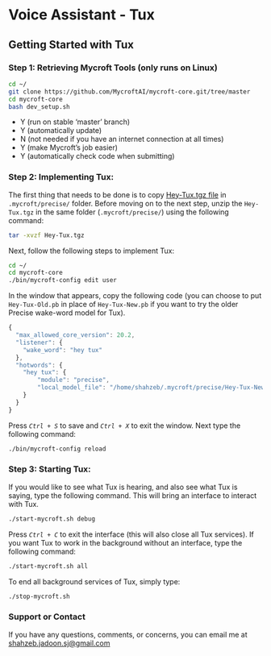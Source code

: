 # Voice Assistant - Tux

## Getting Started with Tux

### Step 1: Retrieving Mycroft Tools (only runs on Linux)

```bash
cd ~/
git clone https://github.com/MycroftAI/mycroft-core.git/tree/master
cd mycroft-core
bash dev_setup.sh
```

  * Y (run on stable ‘master’ branch)
  * Y (automatically update)
  * N (not needed if you have an internet connection at all times)
  * Y (make Mycroft’s job easier)
  * Y (automatically check code when submitting)

### Step 2: Implementing Tux:

The first thing that needs to be done is to copy [Hey-Tux.tgz file](https://github.com/shahzeb-jadoon/Voice-Assistant-Project/tree/master/Mycroft-Precise) in `.mycroft/precise/` folder. Before moving on to the next step, unzip the `Hey-Tux.tgz` in the same folder (`.mycroft/precise/`) using the following command:

```bash
tar -xvzf Hey-Tux.tgz
```

Next, follow the following steps to implement Tux:

```bash
cd ~/
cd mycroft-core
./bin/mycroft-config edit user
```

In the window that appears, copy the following code (you can choose to put `Hey-Tux-Old.pb` in place of `Hey-Tux-New.pb` if you want to try the older Precise wake-word model for Tux).

```javascript
{
  "max_allowed_core_version": 20.2,
  "listener": {
    "wake_word": "hey tux"
  },
  "hotwords": {
    "hey tux": {
        "module": "precise",
        "local_model_file": "/home/shahzeb/.mycroft/precise/Hey-Tux-New.pb"
    }
  }
}
```

Press *`Ctrl + S`* to save and *`Ctrl + X`* to exit the window. Next type the following command:

```bash
./bin/mycroft-config reload
```

### Step 3: Starting Tux:

If you would like to see what Tux is hearing, and also see what Tux is saying, type the following command. This will bring an interface to interact with Tux.

```bash
./start-mycroft.sh debug
```

Press *`Ctrl + C`* to exit the interface (this will also close all Tux services). If you want Tux to work in the background without an interface, type the following command:

```bash
./start-mycroft.sh all
```

To end all background services of Tux, simply type:

```bash
./stop-mycroft.sh
```

### Support or Contact

If you have any questions, comments, or concerns, you can email me at shahzeb.jadoon.sj@gmail.com



